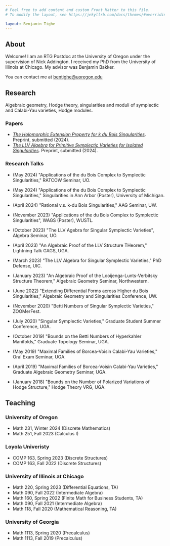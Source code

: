 ```yaml
---
# Feel free to add content and custom Front Matter to this file.
# To modify the layout, see https://jekyllrb.com/docs/themes/#overriding-theme-defaults

layout: Benjamin Tighe
---
```


## About

Welcome! I am an RTG Postdoc at the University of Oregon under the supervision of Nick Addington.  I received my PhD from the University of Illinois at Chicago.  My advisor was Benjamin Bakker.

You can contact me at bentighe@uoregon.edu

## Research

Algebraic geometry, Hodge theory, singularities and moduli of symplectic and Calabi-Yau varieties, Hodge modules. 

### Papers  
- [*The Holomorphic Extension Property for k du Bois Singularities*](https://arxiv.org/abs/2312.01245). Preprint, submitted (2024).
- [*The LLV Algebra for Primitive Symplectic Varieties for Isolated Singularities*](https://arxiv.org/abs/2211.06776). Preprint, submitted (2024).

### Research Talks
- (May 2024) "Applications of the du Bois Complex to Symplectic Singularities," RATCOW Seminar, UO.

- (May 2024) "Applications of the du Bois Complex to Symplectic Singularities," Singularities in Ann Arbor (Poster), University of Michigan.

- (April 2024) "Rational v.s. k-du Bois Singularities," AAG Seminar, UW.

- (November 2023) "Applications of the du Bois Complex to Symplectic Singularities", WAGS (Poster), WUSTL.

- (October 2023) "The LLV Agebra for Singular Symplectic Varieties", Algebra Seminar, UO.

- (April 2023) "An Algebraic Proof of the LLV Structure THeorem," Lightning Talk GAGS, UGA.

- (March 2023) "The LLV Algebra for Singular Symplectic Varieties," PhD Defense, UIC.

- (January 2023) "An Algebraic Proof of the Looijenga-Lunts-Verbitsky Structure Theorem," Algebraic Geometry Seminar, Northwestern.

- (June 2022) "Extending Differential Forms across Higher du Bois Singularities," Algebraic Geometry and Singularities Conference, UW.

- (November 2020) "Betti Numbers of Singular Symplectic Varieties," ZOOMerFest.

- (July 2020) "Singular Symplectic Varieties," Graduate Student Summer Conference, UGA.

- (October 2019) "Bounds on the Betti Numbers of Hyperkahler Manifolds," Graduate Topology Seminar, UGA.

- (May 2019) "Maximal Families of Borcea-Voisin Calabi-Yau Varieties," Oral Exam Seminar, UGA.

- (April 2019) "Maximal Families of Borcea-Voisin Calabi-Yau Varieties," Graduate Algebraic Geometry Seminar, UGA.

- (January 2018) "Bounds on the Number of Polarized Variations of Hodge Structure," Hodge Theory VRG, UGA.

## Teaching

### University of Oregon
- Math 231, Winter 2024 (Discrete Mathematics)
- Math 251, Fall 2023 (Calculus I)

### Loyola Univeristy
- COMP 163, Spring 2023 (Discrete Structures)
- COMP 163, Fall 2022 (Discrete Structures)

### University of Illinois at Chicago
- Math 220, Spring 2023 (Differential Equations, TA)
- Math 090, Fall 2022 (Intermediate Algebra)
- Math 160, Spring 2022 (Finite Math for Business Students, TA)
- Math 090, Fall 2021 (Intermediate Algebra)
- Math 118, Fall 2020 (Mathematical Reasoning, TA)

### University of Georgia
- Math 1113, Spring 2020 (Precalculus)
- Math 1113, Fall 2019 (Precalculus)

